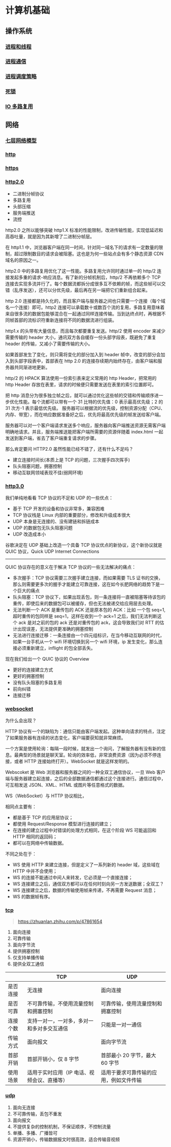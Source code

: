 # 计算机基础

## 操作系统

### [进程和线程](https://juejin.cn/post/6844903801321685000)

### [进程通信](https://www.jianshu.com/p/c1015f5ffa74)

### [进程调度策略](https://blog.csdn.net/qq_35642036/article/details/82809812)

### [死锁](https://www.jianshu.com/p/44125bb12ebf)

### [IO 多路复用](https://imageslr.github.io/2020/02/27/select-poll-epoll.html)

## 网络

### [七层网络模型](https://zhuanlan.zhihu.com/p/32059190)

### [http](https://coolshell.cn/articles/19840.html)

### [https](https://zhuanlan.zhihu.com/p/26682342)

### [http2.0](https://juejin.cn/post/6844903984524705800)

- 二进制分帧协议
- 多路复用
- 头部压缩
- 服务端推送
- 流控

http2.0 之所以能够突破 http1.X 标准的性能限制，改进传输性能，实现低延迟和高吞吐量，就是因为其新增了二进制分帧层。

在 http1.1 中，浏览器客户端在同一时间，针对同一域名下的请求有一定数量的限制，超过限制数目的请求会被阻塞。这也是为何一些站点会有多个静态资源 CDN 域名的原因之一。

http2.0 中的多路复用优化了这一性能。多路复用允许同时通过单一的 http/2 连接发起多重的请求-响应消息。有了新的分帧机制后，http/2 不再依赖多个 TCP 连接去实现多流并行了。每个数据流都拆分成很多互不依赖的帧，而这些帧可以交错（乱序发送），还可以分优先级，最后再在另一端把它们重新组合起来。

http 2.0 连接都是持久化的，而且客户端与服务器之间也只需要一个连接（每个域名一个连接）即可。http2 连接可以承载数十或数百个流的复用，多路复用意味着来自很多流的数据包能够混合在一起通过同样连接传输。当到达终点时，再根据不同帧首部的流标识符重新连接将不同的数据流进行组装。

http1.x 的头带有大量信息，而且每次都要重复发送。http/2 使用 encoder 来减少需要传输的 header 大小，通讯双方各自缓存一份头部字段表，既避免了重复 header 的传输，又减小了需要传输的大小。

如果首部发生了变化，则只需将变化的部分加入到 header 帧中，改变的部分会加入到头部字段表中，首部表在 http 2.0 的连接存续期内始终存在，由客户端和服务器共同渐进地更新。

http/2 的 HPACK 算法使用一份索引表来定义常用的 http Header，把常用的 http Header 存放在表里，请求的时候便只需要发送在表里的索引位置即可。

把 http 消息分为很多独立帧之后，就可以通过优化这些帧的交错和传输顺序进一步优化性能。每个流都可以带有一个 31 比特的优先值：0 表示最高优先级；2 的 31 次方-1 表示最低优先级。
服务器可以根据流的优先级，控制资源分配（CPU、内存、带宽），而在响应数据准备好之后，优先将最高优先级的帧发送给客户端。

服务器可以对一个客户端请求发送多个响应，服务器向客户端推送资源无需客户端明确地请求。并且，服务端推送能把客户端所需要的资源伴随着 index.html 一起发送到客户端，省去了客户端重复请求的步骤。

那么肯定要问 HTTP2.0 虽然性能已经不错了，还有什么不足吗？

- 建立连接时间长(本质上是 TCP 的问题，三次握手四次挥手)
- 队头阻塞问题，拥塞控制
- 移动互联网领域表现不佳(弱网环境)

### [http3.0](https://blog.csdn.net/wolfGuiDao/article/details/108729560)

我们单纯地看看 TCP 协议的不足和 UDP 的一些优点：

- 基于 TCP 开发的设备和协议非常多，兼容困难
- TCP 协议栈是 Linux 内部的重要部分，修改和升级成本很大
- UDP 本身是无连接的、没有建链和拆链成本
- UDP 的数据包无队头阻塞问题
- UDP 改造成本小

谷歌决定在 UDP 基础上改造一个具备 TCP 协议优点的新协议，这个新协议就是 QUIC 协议，Quick UDP Internet Connections

---

QUIC 协议存在的意义在于解决 TCP 协议的一些无法解决的痛点：

- 多次握手：TCP 协议需要三次握手建立连接，而如果需要 TLS 证书的交换，那么则需要更多次的握手才能建立可靠连接，这在如今长肥网络的趋势下是一个巨大的痛点
- 队头阻塞：TCP 协议下，如果出现丢包，则一条连接将一直被阻塞等待该包的重传，即使后来的数据包可以被缓存，但也无法被递交给应用层去处理。
- 无法判断一个 ACK 是重传包的 ACK 还是原本包的 ACK：比如 一个包 seq=1, 超时重传的包同样是 seq=1，这样在收到一个 ack=1 之后，我们无法判断这个 ack 是对之前的包的 ack 还是对重传包的 ack，这会导致我们对 RTT 的估计出现误差，无法提供更准确的拥塞控制
- 无法进行连接迁移：一条连接由一个四元组标识，在当今移动互联网的时代，如果一台手机从一个 wifi 环境切换到另一个 wifi 环境，ip 发生变化，那么连接必须重新建立，inflight 的包全部丢失。

现在我们给出一个 QUIC 协议的 Overview

- 更好的连接建立方式
- 更好的拥塞控制
- 没有队头阻塞的多路复用
- 前向纠错
- 连接迁移

### [websocket](https://blog.csdn.net/LL845876425/article/details/106393358)

为什么会出现？

HTTP 协议有一个的缺陷为：通信只能由客户端发起。这种单向请求的特点，注定了如果服务器有连续的状态变化，客户端要获知就非常麻烦。

一个方案是使用轮询：每隔一段时候，就发出一个询问，了解服务器有没有新的信息。最典型的场景就是聊天室。轮询的效率低，非常浪费资源（因为必须不停连接，或者 HTTP 连接始终打开）。WebSocket 就是这样发明的。

Webscoket 是 Web 浏览器和服务器之间的一种全双工通信协议，一旦 Web 客户端与服务器建立起连接，之后的全部数据通信都通过这个连接进行。通信过程中，可互相发送 JSON、XML、HTML 或图片等任意格式的数据。

WS（WebSocket）与 HTTP 协议相比，

相同点主要有：

- 都是基于 TCP 的应用层协议；
- 都使用 Request/Response 模型进行连接的建立；
- 在连接的建立过程中对错误的处理方式相同，在这个阶段 WS 可能返回和 HTTP 相同的返回码；
- 都可以在网络中传输数据。

不同之处在于：

- WS 使用 HTTP 来建立连接，但是定义了一系列新的 header 域，这些域在 HTTP 中并不会使用；
- WS 的连接不能通过中间人来转发，它必须是一个直接连接；
- WS 连接建立之后，通信双方都可以在任何时刻向另一方发送数据；全双工？
- WS 连接建立之后，数据的传输使用帧来传递，不再需要 Request 消息；
- WS 的数据帧有序。

### [tcp](https://coolshell.cn/articles/11564.html)

> https://zhuanlan.zhihu.com/p/47861654

1. 面向连接
2. 可靠传输
3. 面向字节流
4. 提供拥塞控制
5. 仅支持单播传输
6. 提供全双工通信

|          | TCP                                         | UDP                                    |
| -------- | ------------------------------------------- | -------------------------------------- |
| 是否连接 | 无连接                                      | 面向连接                               |
| 是否可靠 | 不可靠传输，不使用流量控制和拥塞控制        | 可靠传输，使用流量控制和拥塞控制       |
| 连接个数 | 支持一对一，一对多，多对一和多对多交互通信  | 只能是一对一通信                       |
| 传输方式 | 面向报文                                    | 面向字节流                             |
| 首部开销 | 首部开销小，仅 8 字节                       | 首部最小 20 字节，最大 60 字节         |
| 使用场景 | 适用于实时应用（IP 电话、视频会议、直播等） | 适用于要求可靠传输的应用，例如文件传输 |

### [udp](https://zhuanlan.zhihu.com/p/337678680)

1. 面向无连接
2. 不可靠传输，丢包不重发
3. 面向报文
4. 不提供复杂的控制机制，不保证顺序，不控制流量
5. 单播、多播、广播皆可
6. 资源开销小，传输数据报文时很高效，适合传输音视频
